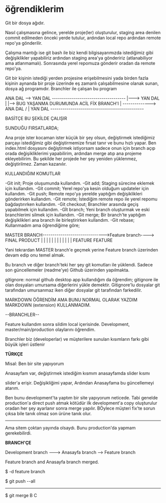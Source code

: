 # öğrendiklerim

Git bir dosya ağıdır.


Nasıl çalışmasına gelince, yerelde proje(ler) oluşturulur, staging area denilen commit edilmeden önceki yerde tutulur, ardından local repo ardından remote repo'ya gönderilir.

Çalışma mantığı ise git bash ile biz kendi bilgisayarımızda istediğimiz gibi değişiklikler yapabiliriz ardından staging area'ya göndeririz (atlanabiliyor ama atlanmamalı). Sonrasında yerel repomuza gönderir oradan da remote repo'ya. 

Git bir kişinin istediği yerden projesine erişebilmesini yada birden fazla kişinin aynanda bir proje üzerinde eş zamanlı çalışabilmesine olanak sunan, dosya ağ programıdır. Branchler ile çalışan bu program

ANA DAL --> YAN DAL -------------------------------------
   |---> YAN DAL                                         |
   |--> BUG YAŞANMA DURUMUNDA ACİL FİX BRANCH'I           | --------------> ANA DAL
   \/                                                    |
  YAN DAL -----------------------------------------------


  BASİTÇE BU ŞEKİLDE ÇALIŞIR 
  
  SUNDUĞU FIRSATLARDA;

  Ana proje ister kocaman ister küçük bir şey olsun, değiştirmek istediğimiz parçayı istediğimiz gibi değiştirmemize fırsat tanır ve bunu hızlı yapar. Ben index.html dosyasını değiştirmek istiyorsam sadece onun için branch açıp orada değişikliklerimi yapabilirim, ardından merge atıp ana projeme ekleyebilirim. Bu şekilde her projede her şey yeniden yüklenmez, değiştirilmez. Zaman kazanılır.

  KULLANDIĞIM KOMUTLAR

-Git init; Proje oluşumunda kullandım.
-Git add; Staging sürecine eklemek için kullandım.
-Git commit; Yerel repo'ya kesin olduğum updateler için kullandım.
-Git push; Remote repo'ya yerelde yaptığım değişiklikleri gönderirken kullandım.
-Git remote; İstediğim remote repo ile yerel repomu bağdaştırırken kullandım.
-Git checkout; Branchler arasında geçiş yapabilmek için kullandım.
-Gİt branch; Yeni branch oluşturmak ve eski branchlerimi silmek için kullandım.
-Git merge; Bir branch'te yaptığım değişiklikleri ana branch ile birleştirirken kullandım.
-Git rebase; Kullanmadım ama öğrendiğime göre;

MASTER BRANCH------------------------------->Feature branch----> FINAL PRODUCT
                                             |           |
                                             |           |
                                             |           |
                                             |           |
                                             |           |
                                             |           |
                                          FEATURE    FEATURE

Yani tekrardan MASTER branch'e geçmek yerine Feature branch üzerinden devam edip onu temel almak.


Bu branch ve diğer branch'teki her şey git komutları ile yüklendi. Sadece son güncellemeler (readme'ye) Github üzerinden yapılmakta.

gitignore: normal github desktop app kullandığım da öğrendim; gitignore ile olan dosyaları umursama diğerlerini yükle demektir. Gitignore'lu dosyalar git tarafından umursanmaz iken diğer dosyalar git tarafından farkedilir.


MARKDOWN ÖĞRENDİM AMA BUNU NORMAL OLARAK YAZDIM MARKDOWN (extension) KULLANMADIM.


--BRANCHLER--

Feature kullandım sonra sildim local içerisinde.
Development, master/main/production olaylarını öğrendim.

Branchler biz (developerlar) ve müşterilere sunulan kısımların farkı gibi büyük işleri üstlenir

**TÜRKÇE**

Misal: Ben bir site yapıyorum

Anasayfam var, değiştirmek istediğim kısmım anasayfamda slider kısmı

slider'a erişir. Değişikliğimi yapar, Ardından Anasayfama bu güncellemeyi atarım.

Ben bunu development'ta yaptım bir site yapıyorum neticede. Tabi genelde production'a direct push atmak kötüdür ilk development'a copy oluşturulur oradan her şey ayarlanır sonra merge yapılır. BÖylece müşteri fix'te sorun çıksa bile tanık olmaz son ürüne tanık olur.

-------------------

Ama sitem çoktan yayında olsaydı. Bunu production'da yapmam gerekebilirdi.

**BRANCH'ÇE**

Development branch ---> Anasayfa branch --> Feature branch

Feature branch and Anasayfa branch merged.

$ -d feature branch

$ git push --all

--------------------

$ git merge B C
